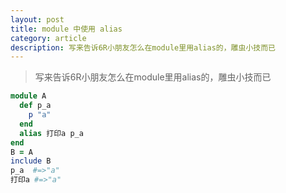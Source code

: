 ```yaml
---
layout: post
title: module 中使用 alias
category: article
description: 写来告诉6R小朋友怎么在module里用alias的，雕虫小技而已
---
```

<blockquote>写来告诉6R小朋友怎么在module里用alias的，雕虫小技而已</blockquote>

```Ruby
module A  
  def p_a  
    p "a"  
  end  
  alias 打印a p_a  
end  
B = A  
include B  
p_a  #=>"a"  
打印a	#=>"a"  
```
